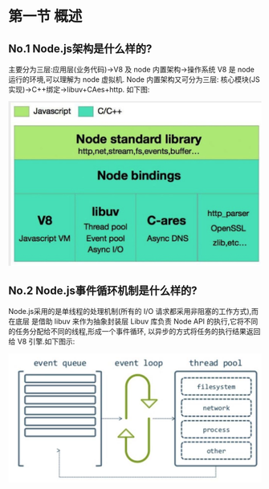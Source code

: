 # 第一节 概述

## No.1 Node.js架构是什么样的?

主要分为三层:应用层(业务代码)->V8 及 node 内置架构->操作系统 V8 是 node 运行的环境,可以理解为 node 虚拟机.
Node 内置架构又可分为三层:
核心模块(JS 实现)->C++绑定->libuv+CAes+http.
如下图:

![node.js-structure](/assets/node-structure.png)

## No.2 Node.js事件循环机制是什么样的?

Node.js采用的是单线程的处理机制(所有的 I/O 请求都采用非阻塞的工作方式),而在底层 是借助 libuv 来作为抽象封装层
Libuv 库负责 Node API 的执行,它将不同的任务分配给不同的线程,形成一个事件循环, 以异步的方式将任务的执行结果返回给 V8 引擎.如下图示:

![node.js-eventloop](/assets/node-eventloop.png)

